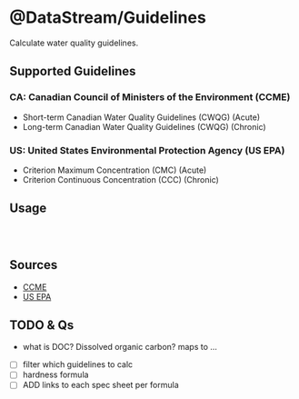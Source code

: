 # @DataStream/Guidelines
Calculate water quality guidelines.

## Supported Guidelines
### CA: Canadian Council of Ministers of the Environment (CCME)
- Short-term Canadian Water Quality Guidelines (CWQG) (Acute)
- Long-term Canadian Water Quality Guidelines (CWQG) (Chronic)

### US: United States Environmental Protection Agency (US EPA)
- Criterion Maximum Concentration (CMC) (Acute)
- Criterion Continuous Concentration (CCC) (Chronic)

## Usage
```javascript




```

## Sources
- [CCME](http://st-ts.ccme.ca/en/index.html)
- [US EPA]()

## TODO & Qs
- what is DOC? Dissolved organic carbon? maps to ...
- [ ] filter which guidelines to calc
- [ ] hardness formula
- [ ] ADD links to each spec sheet per formula
